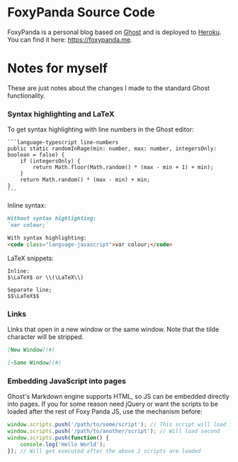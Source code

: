 # FoxyPanda Source Code

FoxyPanda is a personal blog based on [Ghost](https://ghost.org/) and is deployed to [Heroku](https://heroku.com/). You can find it here: https://foxypanda.me.

# Notes for myself

These are just notes about the changes I made to the standard Ghost functionality.

### Syntax highlighting and LaTeX

To get syntax highlighting with line numbers in the Ghost editor:


    ```language-typescript line-numbers
    public static randomInRage(min: number, max: number, integersOnly: boolean = false) {
        if (integersOnly) {
            return Math.floor(Math.random() * (max - min + 1) + min);
        }
        return Math.random() * (max - min) + min;
    }
    ```
    
Inline syntax:

```markdown
Without syntax highlighting:
`var colour;`

With syntax highlighting:
<code class="language-javascript">var colour;</code>
```
    
LaTeX snippets:

```
Inline:
$\LaTeX$ or \\(\LaTeX\\)

Separate line;
$$\LaTeX$$
```

### Links

Links that open in a new window or the same window. Note that the tilde character will be stripped.

```markdown
[New Window](#)

[~Same Window](#)
```

### Embedding JavaScript into pages

Ghost's Markdown engine supports HTML, so JS can be embedded directly into pages. If you for some reason need jQuery or want the scripts to be loaded after the rest of Foxy Panda JS, use the mechanism before:

```javascript
window.scripts.push('/path/to/some/script'); // This script will load first
window.scripts.push('/path/to/another/script'); // Will load second
window.scripts.push(function() {
    console.log('Hello World');
}); // Will get executed after the above 2 scripts are loaded
```